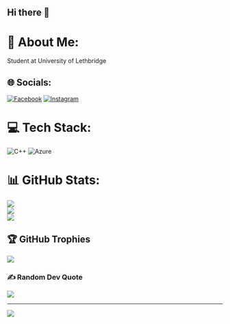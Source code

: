 ## Hi there 👋

<!--
**Calebf2424/Calebf2424** is a ✨ _special_ ✨ repository because its `README.md` (this file) appears on your GitHub profile.

Here are some ideas to get you started:

- 🔭 I’m currently working on ...
- 🌱 I’m currently learning ...
- 👯 I’m looking to collaborate on ...
- 🤔 I’m looking for help with ...
- 💬 Ask me about ...
- 📫 How to reach me: ...
- 😄 Pronouns: ...
- ⚡ Fun fact: ...
-->
# 💫 About Me:
Student at University of Lethbridge


## 🌐 Socials:
[![Facebook](https://img.shields.io/badge/Facebook-%231877F2.svg?logo=Facebook&logoColor=white)](https://facebook.com/https://www.facebook.com/profile.php?id=100009489971037) [![Instagram](https://img.shields.io/badge/Instagram-%23E4405F.svg?logo=Instagram&logoColor=white)](https://instagram.com/caleb.f24) 

# 💻 Tech Stack:
![C++](https://img.shields.io/badge/c++-%2300599C.svg?style=plastic&logo=c%2B%2B&logoColor=white) ![Azure](https://img.shields.io/badge/azure-%230072C6.svg?style=plastic&logo=microsoftazure&logoColor=white)
# 📊 GitHub Stats:
![](https://github-readme-stats.vercel.app/api?username=Calebf2424&theme=dark&hide_border=false&include_all_commits=false&count_private=false)<br/>
![](https://github-readme-streak-stats.herokuapp.com/?user=Calebf2424&theme=dark&hide_border=false)<br/>
![](https://github-readme-stats.vercel.app/api/top-langs/?username=Calebf2424&theme=dark&hide_border=false&include_all_commits=false&count_private=false&layout=compact)

## 🏆 GitHub Trophies
![](https://github-profile-trophy.vercel.app/?username=Calebf2424&theme=shades-of-purple&no-frame=false&no-bg=false&margin-w=4)

### ✍️ Random Dev Quote
![](https://quotes-github-readme.vercel.app/api?type=horizontal&theme=radical)

---
[![](https://visitcount.itsvg.in/api?id=Calebf2424&icon=5&color=9)](https://visitcount.itsvg.in)

<!-- Proudly created with GPRM ( https://gprm.itsvg.in ) -->
